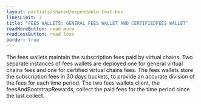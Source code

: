 ```yaml
---
layout: partials/shared/expendable-text-box
linesLimit: 3
title: "FEES WALLETS: GENERAL FEES WALLET AND CERTIFIEDFEES WALLET"
readMoreButton: read more
readLessButton: read less
border: true
---
```


The fees wallets maintain the subscription fees paid by virtual chains. Two separate instances of fees wallets are deployed one for general virtual chains fees and one for certified virtual chains fees. The fees wallets store the subscription fees in 30 days buckets, to provide an accurate division of the fees for each time period. The two fees wallets client, the feesAndBootstrapRewards, collect the paid fees for the time period since the last collect.
